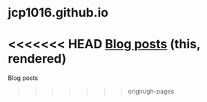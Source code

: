 # jcp1016.github.io
<<<<<<< HEAD
[Blog posts](http://jcp1016.github.io) (this, rendered)
=======
Blog posts
>>>>>>> origin/gh-pages
